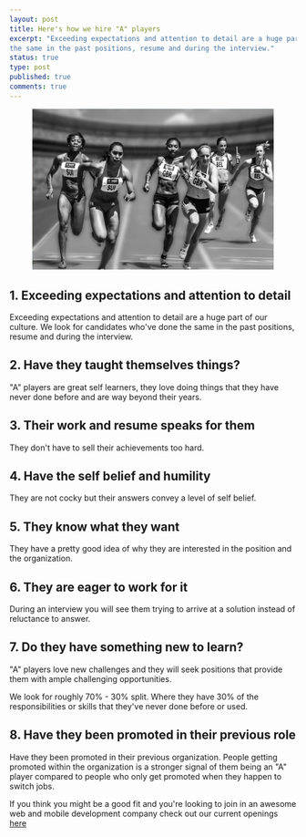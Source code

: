 ```yaml
---
layout: post
title: Here's how we hire "A" players
excerpt: "Exceeding expectations and attention to detail are a huge part of our culture. We look for candidates who've done 
the same in the past positions, resume and during the interview."
status: true
type: post
published: true
comments: true
---
```


<figure>
	<img src="../images/relay-race.jpg">
</figure>

## 1. Exceeding expectations and attention to detail
Exceeding expectations and attention to detail are a huge part of our culture. We look for candidates who've done the 
same in the past positions, resume and during the interview.

## 2. Have they taught themselves things?
"A" players are great self learners, they love doing things that they have never done before and are way beyond their years.

## 3. Their work and resume speaks for them
They don't have to sell their achievements too hard.

## 4. Have the self belief and humility
They are not cocky but their answers convey a level of self belief.

## 5. They know what they want
They have a pretty good idea of why they are interested in the position and the organization.

## 6. They are eager to work for it
During an interview you will see them trying to arrive at a solution instead of reluctance to answer.

## 7. Do they have something new to learn?
"A" players love new challenges and they will seek positions that provide them with ample challenging opportunities.

We look for roughly 70% - 30% split. Where they have 30% of the responsibilities or skills that they've never done before or used.

## 8. Have they been promoted in their previous role 
Have they been promoted in their previous organization. People getting promoted within the organization is a stronger signal
of them being an "A" player compared to people who only get promoted when they happen to switch jobs.

If you think you might be a good fit and you're looking to join in an awesome web and mobile development company check 
out our current openings [here](https://causecode.com/careers/)
